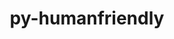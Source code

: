 ---
title: "py-humanfriendly"
layout: cache
categories: [package, develop-2025-03-09]
meta: {"compilers": ["gcc@=7.5.0"], "num_specs": 2, "num_specs_by_stack": {"radiuss": 2, "root": 2}, "oss": ["ubuntu18.04"], "platforms": ["linux"], "stacks": ["radiuss", "root"], "targets": ["x86_64_v3"], "versions": ["10.0"]}
spec_details: [{"compiler": "gcc@=7.5.0", "hash": "5gkr5b43rcpr6lcprjzddhtqh6njwvlz", "os": "ubuntu18.04", "platform": "linux", "size": "-", "stacks": ["radiuss", "root"], "target": "x86_64_v3", "variants": ["build_system=python_pip"], "versions": ["10.0"]}, {"compiler": "gcc@=7.5.0", "hash": "fttjqhfgatqef4zdc6c22r5lxu6hwcys", "os": "ubuntu18.04", "platform": "linux", "size": "-", "stacks": ["radiuss", "root"], "target": "x86_64_v3", "variants": ["build_system=python_pip"], "versions": ["10.0"]}]
---